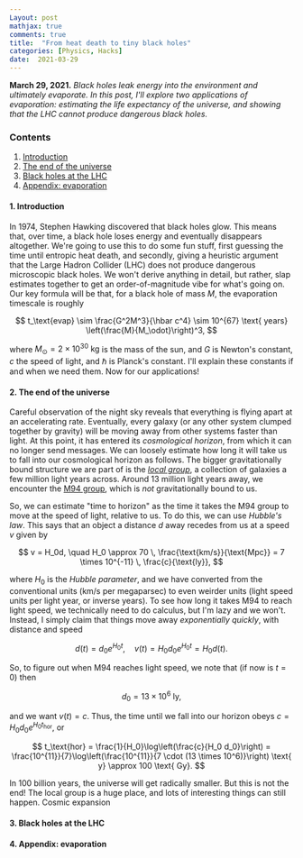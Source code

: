 ```yaml
---
Layout: post
mathjax: true
comments: true
title:  "From heat death to tiny black holes"
categories: [Physics, Hacks]
date:  2021-03-29
---
```


**March 29, 2021.** *Black holes leak energy into the environment and
  ultimately evaporate. In this post, I'll explore two applications of
  evaporation: estimating the life expectancy of the universe, and
  showing that the LHC cannot produce dangerous black holes.*

### Contents

1. <a href="#sec-1">Introduction</a>
2. <a href="#sec-2">The end of the universe</a>
3. <a href="#sec-3">Black holes at the LHC</a>
4. <a href="#sec-A">Appendix: evaporation</a>

#### 1. Introduction<a id="sec-1" name="sec-1"></a>

In 1974, Stephen Hawking discovered that black holes glow.
This means that, over time, a black hole loses energy and eventually
disappears altogether.
We're going to use this to do some fun stuff, first guessing the
time until entropic heat death, and secondly, giving a heuristic
argument that the Large Hadron Collider (LHC) does not produce
dangerous microscopic black holes.
We won't derive anything in detail, but rather, slap estimates together
to get an order-of-magnitude vibe for what's going on.
Our key formula will be that, for a black hole of mass $M$, the
evaporation timescale is roughly

$$
t_\text{evap} \sim \frac{G^2M^3}{\hbar c^4} \sim 10^{67} \text{ years}
\left(\frac{M}{M_\odot}\right)^3,
$$

where $M_\odot = 2\times 10^{30} \text{ kg}$ is the mass of the sun,
and $G$ is Newton's constant, $c$ the speed of light, and $\hbar$ is
Planck's constant. I'll explain these constants if and when we need
them.
Now for our applications!

#### 2. The end of the universe<a id="sec-2" name="sec-2"></a>

Careful observation of the night sky reveals that everything is flying
apart at an accelerating rate. Eventually, every galaxy (or any other
system clumped together by gravity) will be moving away from other
systems faster than light.
At this point, it has entered its *cosmological horizon*, from which
it can no longer send messages.
We can loosely estimate how long it will take us to fall into our
cosmological horizon as follows.
The bigger gravitationally bound structure we are part of is the
[*local group*](https://en.wikipedia.org/wiki/Local_Group), a collection of galaxies a few million light
years across.
Around 13 million light years away, we encounter the
[M94 group](https://en.wikipedia.org/wiki/M94_Group), which is *not*
gravitationally bound to us.

So, we can estimate "time to horizon" as the time it takes the M94
group to move at the speed of light, relative to us.
To do this, we can use *Hubble's law*.
This says that an object a distance $d$ away recedes from us at a
speed $v$ given by

$$
v = H_0d, \quad H_0 \approx 70 \, \frac{\text{km/s}}{\text{Mpc}}
= 7 \times 10^{-11} \, \frac{c}{\text{ly}},
$$

where $H_0$ is the *Hubble parameter*, and we have converted from the
conventional units (km/s per megaparsec) to even weirder units (light
speed units per light year, or inverse years).
To see how long it takes M94 to reach light speed, we technically need
to do calculus, but I'm lazy and we won't. Instead, I simply claim
that things move away *exponentially quickly*, with distance and speed

$$
d(t) = d_0 e^{H_0t}, \quad v(t) = H_0 d_0 e^{H_0t} = H_0 d(t).
$$

So, to figure out when M94 reaches light speed, we note that (if now
is $t = 0$) then

$$
d_0 = 13 \times 10^6 \text{ ly},
$$

and we want $v(t) = c$. Thus, the time until we fall into our horizon
obeys $c = H_0 d_0 e^{H_0t_\text{hor}}$, or

$$
t_\text{hor} =
\frac{1}{H_0}\log\left(\frac{c}{H_0 d_0}\right) =
\frac{10^{11}}{7}\log\left(\frac{10^{11}}{7 \cdot (13 \times 10^6)}\right) \text{
y} \approx 100 \text{ Gy}.
$$

In $100$ billion years, the universe will get radically smaller. But
this is not the end! The local group is a huge place, and lots of
interesting things can still happen. Cosmic expansion

#### 3. Black holes at the LHC<a id="sec-3" name="sec-3"></a>

#### 4. Appendix: evaporation<a id="sec-4" name="sec-4"></a>
